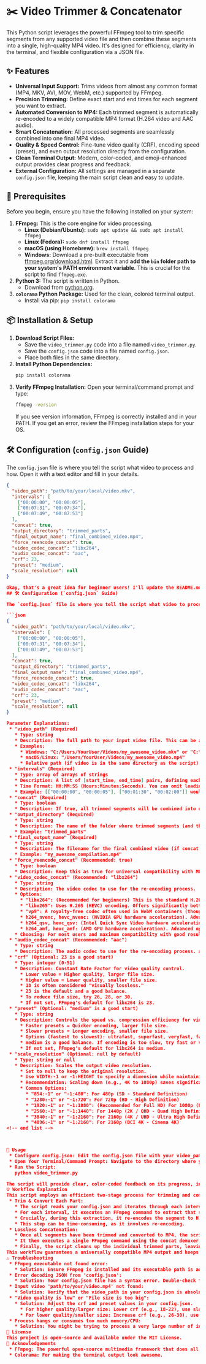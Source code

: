 # ✂️ Video Trimmer & Concatenator

This Python script leverages the powerful FFmpeg tool to trim specific segments from any supported video file and then combine these segments into a single, high-quality MP4 video. It's designed for efficiency, clarity in the terminal, and flexible configuration via a JSON file.

## ✨ Features

* **Universal Input Support:** Trims videos from almost any common format (MP4, MKV, AVI, MOV, WebM, etc.) supported by FFmpeg.
* **Precision Trimming:** Define exact start and end times for each segment you want to extract.
* **Automated Conversion to MP4:** Each trimmed segment is automatically re-encoded to a widely compatible MP4 format (H.264 video and AAC audio).
* **Smart Concatenation:** All processed segments are seamlessly combined into one final MP4 video.
* **Quality & Speed Control:** Fine-tune video quality (CRF), encoding speed (preset), and even output resolution directly from the configuration.
* **Clean Terminal Output:** Modern, color-coded, and emoji-enhanced output provides clear progress and feedback.
* **External Configuration:** All settings are managed in a separate `config.json` file, keeping the main script clean and easy to update.

## 🚀 Prerequisites

Before you begin, ensure you have the following installed on your system:

1.  **FFmpeg:** This is the core engine for video processing.
    * **Linux (Debian/Ubuntu):** `sudo apt update && sudo apt install ffmpeg`
    * **Linux (Fedora):** `sudo dnf install ffmpeg`
    * **macOS (using Homebrew):** `brew install ffmpeg`
    * **Windows:** Download a pre-built executable from [ffmpeg.org/download.html](https://ffmpeg.org/download.html). Extract it and **add the `bin` folder path to your system's PATH environment variable**. This is crucial for the script to find `ffmpeg.exe`.
2.  **Python 3:** The script is written in Python.
    * Download from [python.org](https://www.python.org/downloads/).
3.  **`colorama` Python Package:** Used for the clean, colored terminal output.
    * Install via pip: `pip install colorama`

## 📦 Installation & Setup

1.  **Download Script Files:**
    * Save the `video_trimmer.py` code into a file named `video_trimmer.py`.
    * Save the `config.json` code into a file named `config.json`.
    * Place both files in the same directory.
2.  **Install Python Dependencies:**
    ```bash
    pip install colorama
    ```
3.  **Verify FFmpeg Installation:**
    Open your terminal/command prompt and type:
    ```bash
    ffmpeg -version
    ```
    If you see version information, FFmpeg is correctly installed and in your PATH. If you get an error, review the FFmpeg installation steps for your OS.

## 🛠️ Configuration (`config.json` Guide)

The `config.json` file is where you tell the script what video to process and how. Open it with a text editor and fill in your details.

```json
{
  "video_path": "path/to/your/local/video.mkv",
  "intervals": [
    ["00:00:00", "00:00:05"],
    ["00:07:31", "00:07:34"],
    ["00:07:49", "00:07:53"]
  ],
  "concat": true,
  "output_directory": "trimmed_parts",
  "final_output_name": "final_combined_video.mp4",
  "force_reencode_concat": true,
  "video_codec_concat": "libx264",
  "audio_codec_concat": "aac",
  "crf": 23,
  "preset": "medium",
  "scale_resolution": null
}

Okay, that's a great idea for beginner users! I'll update the README.md to provide more comprehensive options for scale_resolution and video_codec_concat, making it clearer which choices are available and what their implications are.
## 🛠️ Configuration (`config.json` Guide)

The `config.json` file is where you tell the script what video to process and how. Open it with a text editor and fill in your details.

```json
{
  "video_path": "path/to/your/local/video.mkv",
  "intervals": [
    ["00:00:00", "00:00:05"],
    ["00:07:31", "00:07:34"],
    ["00:07:49", "00:07:53"]
  ],
  "concat": true,
  "output_directory": "trimmed_parts",
  "final_output_name": "final_combined_video.mp4",
  "force_reencode_concat": true,
  "video_codec_concat": "libx264",
  "audio_codec_concat": "aac",
  "crf": 23,
  "preset": "medium",
  "scale_resolution": null
}

Parameter Explanations:
 * "video_path" (Required)
   * Type: string
   * Description: The full path to your input video file. This can be an MP4, MKV, AVI, MOV, WebM, etc.
   * Examples:
     * Windows: "C:/Users/YourUser/Videos/my_awesome_video.mkv" or "C:\\Users\\YourUser\\Videos\\my_awesome_video.mkv"
     * macOS/Linux: "/Users/YourUser/Videos/my_awesome_video.mp4"
     * Relative path (if video is in the same directory as the script): "my_awesome_video.mov"
 * "intervals" (Required)
   * Type: array of arrays of strings
   * Description: A list of [start_time, end_time] pairs, defining each segment you want to extract.
   * Time Format: HH:MM:SS (Hours:Minutes:Seconds). You can omit leading zeros (e.g., 00:00:05 can be 5 or 0:5).
   * Example: [["00:00:00", "00:00:05"], ["00:01:30", "00:02:00"]] would extract the first 5 seconds and then the segment from 1 minute 30 seconds to 2 minutes.
 * "concat" (Required)
   * Type: boolean
   * Description: If true, all trimmed segments will be combined into one final_output_name video. If false, individual trimmed files will be left in the output_directory and no final concatenation will occur.
 * "output_directory" (Required)
   * Type: string
   * Description: The name of the folder where trimmed segments (and the final combined video, if concat is true) will be saved. This folder will be created if it doesn't exist.
   * Example: "trimmed_parts"
 * "final_output_name" (Required)
   * Type: string
   * Description: The filename for the final combined video (if concat is true). It must end with .mp4.
   * Example: "my_awesome_compilation.mp4"
 * "force_reencode_concat" (Recommended: true)
   * Type: boolean
   * Description: Keep this as true for universal compatibility with MP4. When true, each trimmed segment will be re-encoded to H.264/AAC during the trimming step to ensure it's compatible for the final MP4 output. If false, it would attempt a direct stream copy, which often fails if source codecs are not MP4-compatible.
 * "video_codec_concat" (Recommended: "libx264")
   * Type: string
   * Description: The video codec to use for the re-encoding process.
   * Options:
     * "libx264": (Recommended for beginners) This is the standard H.264 encoder. It offers excellent compression and is widely compatible across almost all devices and platforms (TVs, phones, web browsers). Good balance of quality and file size.
     * "libx265": Uses H.265 (HEVC) encoding. Offers significantly better compression than H.264 (meaning smaller files for similar quality), but requires more processing power to encode and decode. Compatibility is good on newer devices but might be an issue on older ones.
     * "vp9": A royalty-free codec often used in WebM containers (though can be in MP4). Good compression but less universally supported in MP4 than H.264/H.265.
     * h264_nvenc, hevc_nvenc: (NVIDIA GPU hardware acceleration). Advanced option. Requires a compatible NVIDIA GPU. Significantly faster encoding speeds, but usually produces larger files or slightly lower quality compared to libx264 (CPU-based) at the same settings.
     * h264_qsv, hevc_qsv: (Intel Quick Sync Video hardware acceleration). Advanced option. Requires a compatible Intel processor with Quick Sync. Similar benefits and trade-offs to NVENC.
     * h264_amf, hevc_amf: (AMD GPU hardware acceleration). Advanced option. Requires a compatible AMD GPU. Similar benefits and trade-offs.
   * Choosing: For most users and maximum compatibility with good results, stick with "libx264". If you have newer devices and want smaller files, try "libx265".
 * "audio_codec_concat" (Recommended: "aac")
   * Type: string
   * Description: The audio codec to use for the re-encoding process. aac is highly recommended for broad MP4 compatibility.
 * "crf" (Optional: 23 is a good start)
   * Type: integer (0-51)
   * Description: Constant Rate Factor for video quality control.
     * Lower value = Higher quality, larger file size.
     * Higher value = Lower quality, smaller file size.
     * 18 is often considered "visually lossless."
     * 23 is the default and a good balance.
     * To reduce file size, try 26, 28, or 30.
     * If not set, FFmpeg's default for libx264 is 23.
 * "preset" (Optional: "medium" is a good start)
   * Type: string
   * Description: Controls the speed vs. compression efficiency for video encoding.
     * Faster presets = Quicker encoding, larger file size.
     * Slower presets = Longer encoding, smaller file size.
     * Options (fastest to slowest): ultrafast, superfast, veryfast, faster, fast, medium, slow, slower, veryslow, placebo.
     * medium is a good balance. If encoding is too slow, try fast or veryfast. If you want the smallest possible file and don't mind waiting, try slow or slower.
     * If not set, FFmpeg's default for libx264 is medium.
 * "scale_resolution" (Optional: null by default)
   * Type: string or null
   * Description: Scales the output video resolution.
     * Set to null to keep the original resolution.
     * Use WIDTH:-1 or -1:HEIGHT to specify a dimension while maintaining aspect ratio.
     * Recommendation: Scaling down (e.g., 4K to 1080p) saves significant file size. Scaling up (e.g., 720p to 1080p) will increase file size without adding actual detail/quality.
     * Common Options:
       * "854:-1" or "-1:480": For 480p (SD - Standard Definition)
       * "1280:-1" or "-1:720": For 720p (HD - High Definition)
       * "1920:-1" or "-1:1080": (Recommended for Full HD) For 1080p (Full HD - High Definition)
       * "2560:-1" or "-1:1440": For 1440p (2K / QHD - Quad High Definition)
       * "3840:-1" or "-1:2160": For 2160p (4K / UHD - Ultra High Definition)
       * "4096:-1" or "-1:2160": For 2160p (DCI 4K - Cinema 4K)
<!-- end list -->



🚀 Usage
 * Configure config.json: Edit the config.json file with your video_path, intervals, and other desired settings as detailed above.
 * Open Your Terminal/Command Prompt: Navigate to the directory where you saved video_trimmer.py and config.json.
 * Run the Script:
   python video_trimmer.py

The script will provide clear, color-coded feedback on its progress, including trimming each part, the final concatenation, and cleanup.
💡 Workflow Explanation
This script employs an efficient two-stage process for trimming and combining videos:
 * Trim & Convert Each Part:
   * The script reads your config.json and iterates through each interval.
   * For each interval, it executes an FFmpeg command to extract that specific segment from your input video.
   * Crucially, during this extraction, it re-encodes the segment to H.264 video and AAC audio (using your specified crf, preset, and scale_resolution). This ensures that every individual trimmed part (e.g., trimmed_parts/part-00.mp4, trimmed_parts/part-01.mp4) is immediately in a highly compatible MP4 format.
   * This step can be time-consuming, as it involves re-encoding.
 * Lossless Concatenation:
   * Once all segments have been trimmed and converted to MP4, the script collects the paths of all these temporary MP4 files.
   * It then executes a single FFmpeg command using the concat demuxer. Because all the individual parts are already in a compatible MP4 format, this final step is extremely fast and lossless (-c copy). FFmpeg simply stitches the already-compatible streams together without any further re-encoding.
   * Finally, the script cleans up the individual trimmed parts, leaving only your final combined MP4 video.
This workflow guarantees a universally compatible MP4 output and keeps the final merge very fast.
⚠️ Troubleshooting
 * FFmpeg executable not found error:
   * Solution: Ensure FFmpeg is installed and its executable path is added to your system's PATH environment variable. Restart your terminal after making PATH changes.
 * Error decoding JSON from 'config.json':
   * Solution: Your config.json file has a syntax error. Double-check for missing commas, unclosed brackets [] or braces {}, or incorrect quotes. Use an online JSON validator if needed.
 * Input video 'path/to/your/video.mp4' not found:
   * Solution: Verify that the video_path in your config.json is absolutely correct and includes the full path to your video file.
 * "Video quality is low" or "File size is too big":
   * Solution: Adjust the crf and preset values in your config.json.
     * For higher quality/larger size: Lower crf (e.g., 18-22), use slow or slower preset.
     * For lower quality/smaller size: Increase crf (e.g., 26-30), use fast or ultrafast preset.
 * Process hangs or consumes too much memory/CPU:
   * Solution: You might be trying to process a very large number of intervals or very high-resolution video on limited hardware. Try breaking it down into smaller batches or adjust your preset to fast or veryfast to reduce CPU usage at the cost of file size.
📄 License
This project is open-source and available under the MIT License.
🙏 Acknowledgements
 * FFmpeg: The powerful open-source multimedia framework that does all the heavy lifting.
 * Colorama: For making the terminal output look awesome.

